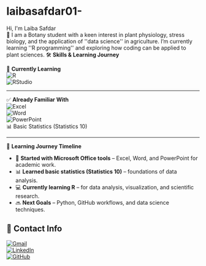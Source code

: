 # laibasafdar01-
Hi, I'm Laiba Safdar   
🌱  I am a Botany student with a keen interest in plant physiology, stress biology, and the application of ''data science'' in agriculture. I’m currently learning ''R programming'' and exploring how coding can be applied to plant sciences.
🛠️ **Skills & Learning Journey**  

🎯 **Currently Learning**  
![R](https://img.shields.io/badge/R-276DC3?style=for-the-badge&logo=r&logoColor=white)  
![RStudio](https://img.shields.io/badge/RStudio-75AADB?style=for-the-badge&logo=rstudio&logoColor=white)  

---

 ✅ **Already Familiar With**  
![Excel](https://img.shields.io/badge/Excel-217346?style=for-the-badge&logo=microsoft-excel&logoColor=white)  
![Word](https://img.shields.io/badge/Word-2B579A?style=for-the-badge&logo=microsoft-word&logoColor=white)  
![PowerPoint](https://img.shields.io/badge/PowerPoint-B7472A?style=for-the-badge&logo=microsoft-powerpoint&logoColor=white)  
📊 Basic Statistics (Statistics 10)  

---

 🚀 **Learning Journey Timeline**  
- 📗 **Started with Microsoft Office tools** – Excel, Word, and PowerPoint for academic work.  
- 📊 **Learned basic statistics (Statistics 10)** – foundations of data analysis.  
- 💻 **Currently learning R** – for data analysis, visualization, and scientific research.  
- 🔜 **Next Goals** – Python, GitHub workflows, and data science techniques. 

## 🔹 Contact Info
[![Gmail](https://img.shields.io/badge/Gmail-D14836?style=for-the-badge&logo=gmail&logoColor=white)](mailto:laiba.safdar01@gmail.com)  
[![LinkedIn](https://img.shields.io/badge/LinkedIn-0077B5?style=for-the-badge&logo=linkedin&logoColor=white)](www.linkedin.com/in/laiba-safdar)  
[![GitHub](https://img.shields.io/badge/GitHub-181717?style=for-the-badge&logo=github&logoColor=white)](https://github.com/laibasafdar01)  
